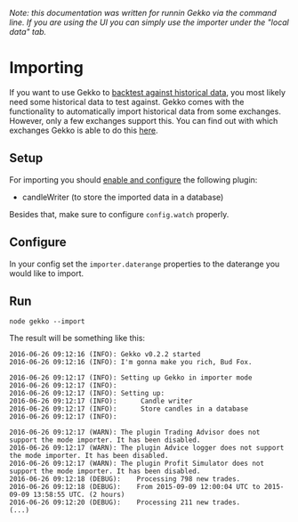 *Note: this documentation was written for runnin Gekko via the command line. If you are using the UI you can simply use the importer under the "local data" tab.*

# Importing

If you want to use Gekko to [backtest against historical data](./Backtesting.md), you most likely need some historical data to test against. Gekko comes with the functionality to automatically import historical data from some exchanges. However, only a few exchanges support this. You can find out with which exchanges Gekko is able to do this [here](https://github.com/askmike/gekko#supported-exchanges).

## Setup

For importing you should [enable and configure](./Plugins.md) the following plugin:

 - candleWriter (to store the imported data in a database)

Besides that, make sure to configure `config.watch` properly.

## Configure

In your config set the `importer.daterange` properties to the daterange you would like to import.

## Run

    node gekko --import

The result will be something like this:

    2016-06-26 09:12:16 (INFO): Gekko v0.2.2 started
    2016-06-26 09:12:16 (INFO): I'm gonna make you rich, Bud Fox. 

    2016-06-26 09:12:17 (INFO): Setting up Gekko in importer mode
    2016-06-26 09:12:17 (INFO): 
    2016-06-26 09:12:17 (INFO): Setting up:
    2016-06-26 09:12:17 (INFO):      Candle writer
    2016-06-26 09:12:17 (INFO):      Store candles in a database
    2016-06-26 09:12:17 (INFO): 

    2016-06-26 09:12:17 (WARN): The plugin Trading Advisor does not support the mode importer. It has been disabled.
    2016-06-26 09:12:17 (WARN): The plugin Advice logger does not support the mode importer. It has been disabled.
    2016-06-26 09:12:17 (WARN): The plugin Profit Simulator does not support the mode importer. It has been disabled.
    2016-06-26 09:12:18 (DEBUG):    Processing 798 new trades.
    2016-06-26 09:12:18 (DEBUG):    From 2015-09-09 12:00:04 UTC to 2015-09-09 13:58:55 UTC. (2 hours)
    2016-06-26 09:12:20 (DEBUG):    Processing 211 new trades.
    (...)
